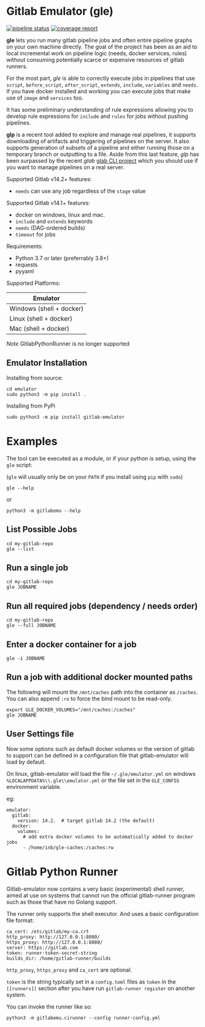# Gitlab Emulator (gle)

[![pipeline status](https://gitlab.com/cunity/gitlab-emulator/badges/main/pipeline.svg)](https://gitlab.com/cunity/gitlab-emulator/-/commits/main)
[![coverage report](https://gitlab.com/cunity/gitlab-emulator/badges/main/coverage.svg)](https://gitlab.com/cunity/gitlab-emulator/-/commits/main)

__gle__ lets you run many gitlab pipeline jobs and often entire pipeline graphs on your own machine directly. The goal of the project has been as an aid to local incremental work on pipeline logic (needs, docker services, rules) without consuming potentially scarce or expensive resources of gitlab runners.

For the most part, _gle_ is able to correctly execute jobs in pipelines that use `script`, `before_script`, `after_script`, `extends`, `include`, `variables` and `needs`. If you have docker installed and working you can execute jobs that make use of `image` and `services` too.

It has some preliminary understanding of rule expressions allowing you to develop rule expressions for `include` and `rules` for jobs without pushing pipelines.

__glp__ is a recent tool added to explore and manage real pipelines, it supports downloading of artifacts and triggering of pipelines on the server. It also supports generation of subsets of a pipeline and either running those on a temporary branch or outputting to a file.  Aside from this last feature, _glp_ has been surpassed by the recent _glab_ [glab CLI project](https://gitlab.com/gitlab-org/cli) which you should use if you want to manage pipelines on a real server.

Supported Gitlab v14.2+ features:

 * `needs` can use any job regardless of the `stage` value

Supported Gitlab v14.1+ features:

 * docker on windows, linux and mac.
 * `include` and `extends` keywords
 * `needs` (DAG-ordered builds)
 * `timeout` for jobs

Requirements:

 * Python 3.7 or later (preferrably 3.8+)
 * requests
 * pyyaml

Supported Platforms:

| Emulator                         |
| -------------------------------- |
| Windows (shell + docker)         |
| Linux (shell + docker)           |
| Mac (shell + docker)             |

_Note_ GitlabPythonRunner is no longer supported

## Emulator Installation

Installing from source:
```
cd emulator
sudo python3 -m pip install .
```

Installing from PyPi
```
sudo python3 -m pip install gitlab-emulator
```

# Examples

The tool can be executed as a module, or if your python is setup, using the `gle` script:

(`gle` will usually only be on your `PATH` if you install using `pip` with `sudo`)

```
gle --help
```
or
```
python3 -m gitlabemu --help
```

## List Possible Jobs

```
cd my-gitlab-repo
gle --list
```

## Run a single job

```
cd my-gitlab-repo
gle JOBNAME
```

## Run all required jobs (dependency / needs order)

```
cd my-gitlab-repo
gle --full JOBNAME
```

## Enter a docker container for a job

```
gle -i JOBNAME
```

## Run a job with additional docker mounted paths

The following will mount the `/mnt/caches` path into the container as `/caches`.  You can also append `:ro` to force
the bind mount to be read-only.

```
export GLE_DOCKER_VOLUMES="/mnt/caches:/caches"
gle JOBNAME
```

## User Settings file

Now some options such as default docker volumes or the version of gitlab to support can be
defined in a configuration file that gitlab-emulator will load by default.

On linux, gitlab-emulator will load the file `~/.gle/emulator.yml` on windows `%LOCALAPPDATA%\\.gle\\emulator.yml` or the file set in the `GLE_CONFIG` environment variable.

eg:

```
emulator:
  gitlab:
    version: 14.2.  # target gitlab 14.2 (the default)
  docker:
    volumes:
      # add extra docker volumes to be automatically added to docker jobs
      - /home/inb/gle-caches:/caches:rw
```


# Gitlab Python Runner

Gitlab-emulator now contains a very basic (experimental) shell runner, aimed at use on systems that cannot run the official gitlab-runner
program such as those that have no Golang support.

The runner only supports the shell executor.  And uses a basic configuration file format:

```
ca_cert: /etc/gitlab/my-ca.crt
http_proxy: http://127.0.0.1:8080/
https_proxy: http://127.0.0.1:8080/
server: https://gitlab.com
token: runner-token-secret-string
builds_dir: /home/gitlab-runner/builds
```

`http_proxy`, `https_proxy` and `ca_cert` are optional. 

`token` is the string typically set in a `config.toml` files as `token` in the `[[runners]]` section after you have run `gitlab-runner register` on another system.

You can invoke the runner like so:

```
python3 -m gitlabemu.cirunner --config runner-config.yml
```
